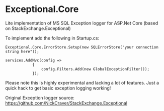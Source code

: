# Exceptional.Core
Lite implementation of MS SQL Exception logger for ASP.Net Core (based on StackExchange.Exceptional)   

To implement add the following in Startup.cs:   

```
Exceptional.Core.ErrorStore.Setup(new SQLErrorStore("your connection string here"));
 
services.AddMvc(config =>
            {
                config.Filters.Add(new GlobalExceptionFilter());
            });
```

Please note this is highly experimental and lacking a lot of features. Just a quick hack to get basic exception logging working!  

Original Exception logger source: https://github.com/NickCraver/StackExchange.Exceptional
